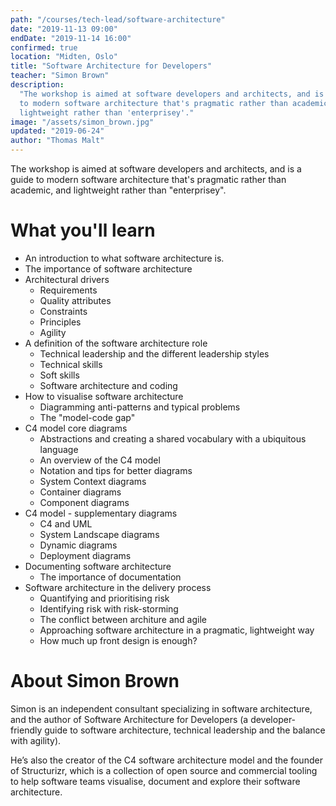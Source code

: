 ```yaml
---
path: "/courses/tech-lead/software-architecture"
date: "2019-11-13 09:00"
endDate: "2019-11-14 16:00"
confirmed: true
location: "Midten, Oslo"
title: "Software Architecture for Developers"
teacher: "Simon Brown"
description:
  "The workshop is aimed at software developers and architects, and is a guide
  to modern software architecture that's pragmatic rather than academic, and
  lightweight rather than 'enterprisey'."
image: "/assets/simon_brown.jpg"
updated: "2019-06-24"
author: "Thomas Malt"
---
```


The workshop is aimed at software developers and architects, and is a guide to
modern software architecture that's pragmatic rather than academic, and
lightweight rather than "enterprisey".

# What you'll learn

- An introduction to what software architecture is.
- The importance of software architecture
- Architectural drivers
  - Requirements
  - Quality attributes
  - Constraints
  - Principles
  - Agility
- A definition of the software architecture role
  - Technical leadership and the different leadership styles
  - Technical skills
  - Soft skills
  - Software architecture and coding
- How to visualise software architecture
  - Diagramming anti-patterns and typical problems
  - The "model-code gap"
- C4 model core diagrams
  - Abstractions and creating a shared vocabulary with a ubiquitous language
  - An overview of the C4 model
  - Notation and tips for better diagrams
  - System Context diagrams
  - Container diagrams
  - Component diagrams
- C4 model - supplementary diagrams
  - C4 and UML
  - System Landscape diagrams
  - Dynamic diagrams
  - Deployment diagrams
- Documenting software architecture
  - The importance of documentation
- Software architecture in the delivery process
  - Quantifying and prioritising risk
  - Identifying risk with risk-storming
  - The conflict between architure and agile
  - Approaching software architecture in a pragmatic, lightweight way
  - How much up front design is enough?

# About Simon Brown

Simon is an independent consultant specializing in software architecture, and
the author of Software Architecture for Developers (a developer-friendly guide
to software architecture, technical leadership and the balance with agility).

He’s also the creator of the C4 software architecture model and the founder of
Structurizr, which is a collection of open source and commercial tooling to
help software teams visualise, document and explore their software
architecture.
